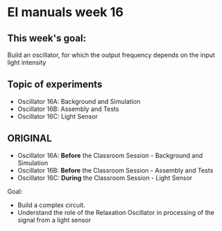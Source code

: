 # EI manuals week 16

## This week's goal: 
Build an oscillator, for which the output frequency depends on the input light intensity

## Topic of experiments
- Oscillator 16A: Background and Simulation
- Oscillator 16B: Assembly and Tests  
- Oscillator 16C: Light Sensor

## ORIGINAL
- Oscillator 16A: **Before** the Classroom Session - Background and Simulation
- Oscillator 16B: **Before** the Classroom Session - Assembly and Tests  
- Oscillator 16C: **During** the Classroom Session - Light Sensor
  
Goal:
- Build a complex circuit.
- Understand the role of the Relaxation Oscillator in processing of the signal from a light sensor <br>
